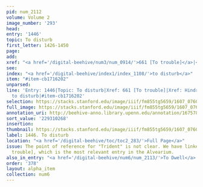 ```yaml
---
pid: num_2112
volume: Volume 2
image_number: '293'
head:
entry: '1446'
topic: To disturb
first_letter: 1426-1450
page:
add:
xref: "<a href='/digital-beehive/num3/num_0914/'>661 [To trouble]</a>|<a href='/digital-beehive/alpha2/alpha_0424/'>Hindrance</a>"
see:
index: "<a href='/digital-beehive/index1/index_1108/'>to disturb</a>"
item: "#item-cb1716202"
unparsed:
line: 'Entry: 1446|Topic: To disturb|Xref: 661 [To trouble]|Xref: Hindrance|Index:
  to disturb|#item-cb1716202'
selection: https://stacks.stanford.edu/image/iiif/fm855tg5659/1607_0760/377,268,2840,318/full/0/default.jpg
full_image: https://stacks.stanford.edu/image/iiif/fm855tg5659/1607_0760/full/full/0/default.jpg
annotation_uri: http://beehive-anno.library.upenn.edu/annotation/1675785145453
sort_value: '229310268'
insertion:
thumbnail: https://stacks.stanford.edu/image/iiif/fm855tg5659/1607_0760/377,268,600,180/250,/0/default.jpg
label: 1446. To disturb
location: "<a href='/digital-beehive/toc/toc2_283/'>Full Page</a>"
issue: The point of reference for "Trident" is not clear. We have linked to 661 [To
  trouble], which is the most relevant entry in the Alvearium.
also_in_entry: "<a href='/digital-beehive/num6/num_2113/'>To Dwell</a>|<a href='/digital-beehive/num6/num_2114/'>Willingness</a>"
order: '378'
layout: alpha_item
collection: num6
---
```

